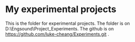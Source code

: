 My experimental projects
========================

This is the folder for experimental projects.
The folder is on D:\Engsound\Project\_Experiments.
The github is on https://github.com/luke-cheang/Experiments.git .
